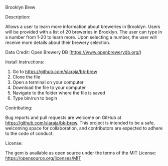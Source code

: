 Brooklyn Brew

Description: 

Allows a user to learn more information about breweries in Brooklyn. Users will be provided with a list of 20 breweries in Brooklyn. The user can type in a number from 1-20 to learn more. Upon selecting a number, the user will receive more details about their brewery selection. 

Data Credit: Open Brewery DB (https://www.openbrewerydb.org/)

Install Instructions:

1. Go to https://github.com/slaraja/bk-brew
2. Clone the file 
3. Open a terminal on your computer
4. Download the file to your computer
5. Navigate to the folder where the file is saved
6. Type bin/run to begin

Contributing:

Bug reports and pull requests are welcome on GitHub at https://github.com/slaraja/bk-brew. This project is intended to be a safe, welcoming space for collaboration, and contributors are expected to adhere to the code of conduct.

License:

The gem is available as open source under the terms of the MIT License: https://opensource.org/licenses/MIT
